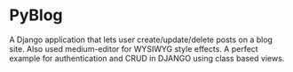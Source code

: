 # PyBlog

A Django application that lets user create/update/delete posts on a blog site. Also used medium-editor for WYSIWYG style effects.
A perfect example for authentication and CRUD in DJANGO using class based views.
